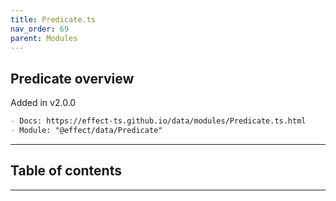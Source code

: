 ```yaml
---
title: Predicate.ts
nav_order: 69
parent: Modules
---
```


## Predicate overview

Added in v2.0.0

```md
- Docs: https://effect-ts.github.io/data/modules/Predicate.ts.html
- Module: "@effect/data/Predicate"
```

---

<h2 class="text-delta">Table of contents</h2>

---
